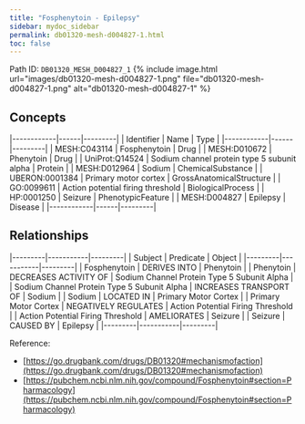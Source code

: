 ```yaml
---
title: "Fosphenytoin - Epilepsy"
sidebar: mydoc_sidebar
permalink: db01320-mesh-d004827-1.html
toc: false 
---
```



Path ID: `DB01320_MESH_D004827_1`
{% include image.html url="images/db01320-mesh-d004827-1.png" file="db01320-mesh-d004827-1.png" alt="db01320-mesh-d004827-1" %}

## Concepts

|------------|------|---------|
| Identifier | Name | Type    |
|------------|------|---------|
| MESH:C043114 | Fosphenytoin | Drug |
| MESH:D010672 | Phenytoin | Drug |
| UniProt:Q14524 | Sodium channel protein type 5 subunit alpha | Protein |
| MESH:D012964 | Sodium | ChemicalSubstance |
| UBERON:0001384 | Primary motor cortex | GrossAnatomicalStructure |
| GO:0099611 | Action potential firing threshold | BiologicalProcess |
| HP:0001250 | Seizure | PhenotypicFeature |
| MESH:D004827 | Epilepsy | Disease |
|------------|------|---------|

## Relationships

|---------|-----------|---------|
| Subject | Predicate | Object  |
|---------|-----------|---------|
| Fosphenytoin | DERIVES INTO | Phenytoin |
| Phenytoin | DECREASES ACTIVITY OF | Sodium Channel Protein Type 5 Subunit Alpha |
| Sodium Channel Protein Type 5 Subunit Alpha | INCREASES TRANSPORT OF | Sodium |
| Sodium | LOCATED IN | Primary Motor Cortex |
| Primary Motor Cortex | NEGATIVELY REGULATES | Action Potential Firing Threshold |
| Action Potential Firing Threshold | AMELIORATES | Seizure |
| Seizure | CAUSED BY | Epilepsy |
|---------|-----------|---------|

Reference: 
  - [https://go.drugbank.com/drugs/DB01320#mechanismofaction](https://go.drugbank.com/drugs/DB01320#mechanismofaction)
  - [https://pubchem.ncbi.nlm.nih.gov/compound/Fosphenytoin#section=Pharmacology](https://pubchem.ncbi.nlm.nih.gov/compound/Fosphenytoin#section=Pharmacology)
